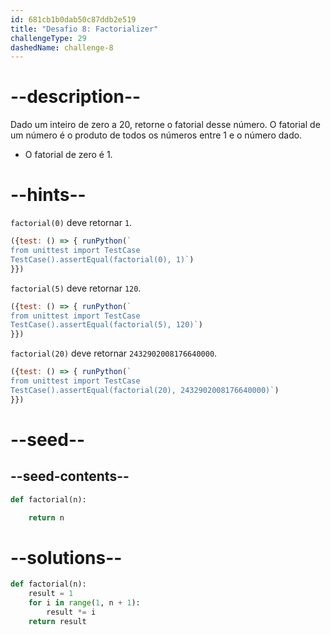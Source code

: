 ```yaml
---
id: 681cb1b0dab50c87ddb2e519
title: "Desafio 8: Factorializer"
challengeType: 29
dashedName: challenge-8
---
```


# --description--

Dado um inteiro de zero a 20, retorne o fatorial desse número. O fatorial de um número é o produto de todos os números entre 1 e o número dado.

- O fatorial de zero é 1.

# --hints--

`factorial(0)` deve retornar `1`.

```js
({test: () => { runPython(`
from unittest import TestCase
TestCase().assertEqual(factorial(0), 1)`)
}})
```

`factorial(5)` deve retornar `120`.

```js
({test: () => { runPython(`
from unittest import TestCase
TestCase().assertEqual(factorial(5), 120)`)
}})
```

`factorial(20)` deve retornar `2432902008176640000`.

```js
({test: () => { runPython(`
from unittest import TestCase
TestCase().assertEqual(factorial(20), 2432902008176640000)`)
}})
```

# --seed--

## --seed-contents--

```py
def factorial(n):

    return n
```

# --solutions--

```py
def factorial(n):
    result = 1
    for i in range(1, n + 1):
        result *= i
    return result
```
